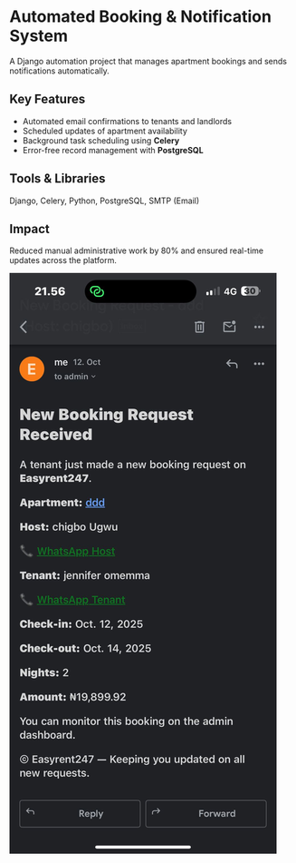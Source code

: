 
# Automated Booking & Notification System

A Django automation project that manages apartment bookings and sends notifications automatically.

## Key Features
- Automated email confirmations to tenants and landlords
- Scheduled updates of apartment availability
- Background task scheduling using **Celery**
- Error-free record management with **PostgreSQL**

##  Tools & Libraries
Django, Celery, Python, PostgreSQL, SMTP (Email)

##  Impact
Reduced manual administrative work by 80% and ensured real-time updates across the platform.

![Email Screenshot](email.jpeg)

